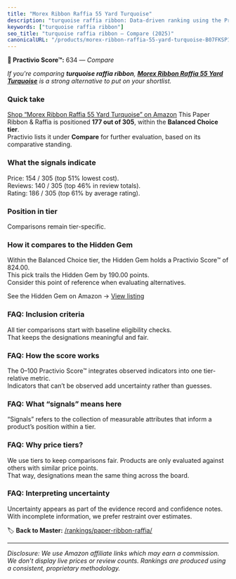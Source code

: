 ```yaml
---
title: "Morex Ribbon Raffia 55 Yard Turquoise"
description: "turquoise raffia ribbon: Data-driven ranking using the Practivio Score™. Positioned by quality, value, demand, findability, momentum."
keywords: ["turquoise raffia ribbon"]
seo_title: "turquoise raffia ribbon — Compare (2025)"
canonicalURL: "/products/morex-ribbon-raffia-55-yard-turquoise-B07FKSP1P5/"
---
```


**🛒 Practivio Score™:** 634 — _Compare_


*If you're comparing **turquoise raffia ribbon**, **[Morex Ribbon Raffia 55 Yard Turquoise](https://www.amazon.com/dp/B07FKSP1P5?tag=practivio-20)** is a strong alternative to put on your shortlist.*
### Quick take
[Shop “Morex Ribbon Raffia 55 Yard Turquoise” on Amazon](https://www.amazon.com/dp/B07FKSP1P5?tag=practivio-20)
This Paper Ribbon & Raffia is positioned **177 out of 305**, within the **Balanced Choice tier**.  
Practivio lists it under **Compare** for further evaluation, based on its comparative standing.

### What the signals indicate
Price: 154 / 305 (top 51% lowest cost).  
Reviews: 140 / 305 (top 46% in review totals).  
Rating: 186 / 305 (top 61% by average rating).  

### Position in tier
Comparisons remain tier-specific.

### How it compares to the Hidden Gem
Within the Balanced Choice tier, the Hidden Gem holds a Practivio Score™ of 824.00.  
This pick trails the Hidden Gem by 190.00 points.  
Consider this point of reference when evaluating alternatives.  

See the Hidden Gem on Amazon → [View listing](https://www.amazon.com/dp/B0D1K9L96S?tag=practivio-20)

### FAQ: Inclusion criteria
All tier comparisons start with baseline eligibility checks.  
That keeps the designations meaningful and fair.

### FAQ: How the score works
The 0–100 Practivio Score™ integrates observed indicators into one tier-relative metric.  
Indicators that can’t be observed add uncertainty rather than guesses.

### FAQ: What “signals” means here
“Signals” refers to the collection of measurable attributes that inform a product’s position within a tier.

### FAQ: Why price tiers?
We use tiers to keep comparisons fair. Products are only evaluated against others with similar price points.  
That way, designations mean the same thing across the board.

### FAQ: Interpreting uncertainty
Uncertainty appears as part of the evidence record and confidence notes.  
With incomplete information, we prefer restraint over estimates.

<!-- Missing template for Compare/CompareWithinPriceClass -->


🏷️ **Back to Master:** [/rankings/paper-ribbon-raffia/](/rankings/paper-ribbon-raffia/)

---
_Disclosure: We use Amazon affiliate links which may earn a commission. We don’t display live prices or review counts. Rankings are produced using a consistent, proprietary methodology._
